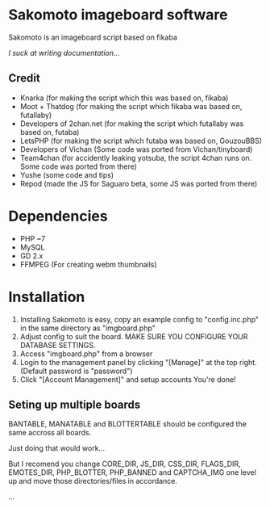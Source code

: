 # Sakomoto imageboard software
Sakomoto is an imageboard script based on fikaba

*I suck at writing documentation...*
## Credit
* Knarka (for making the script which this was based on, fikaba)
* Moot + Thatdog (for making the script which fikaba was based on, futallaby)
* Developers of 2chan.net (for making the script which futallaby was based on, futaba)
* LetsPHP (for making the script which futaba was based on, GouzouBBS)
* Developers of Vichan (Some code was ported from Vichan/tinyboard)
* Team4chan (for accidently leaking yotsuba, the script 4chan runs on. Some code was ported from there)
* Yushe (some code and tips)
* Repod (made the JS for Saguaro beta, some JS was ported from there)
# Dependencies
* PHP ~7
* MySQL
* GD 2.x
* FFMPEG (For creating webm thumbnails)
# Installation
1. Installing Sakomoto is easy, copy an example config to "config.inc.php" in the same directory as "imgboard.php"
2. Adjust config to suit the board. MAKE SURE YOU CONFIGURE YOUR DATABASE SETTINGS.
3. Access "imgboard.php" from a browser
4. Login to the management panel by clicking "[Manage]" at the top right. (Default password is "password")
5. Click "[Account Management]" and setup accounts
You're done!
## Seting up multiple boards
BANTABLE, MANATABLE and BLOTTERTABLE should be configured the same accross all boards.

Just doing that would work...

But I recomend you change CORE_DIR, JS_DIR, CSS_DIR, FLAGS_DIR, EMOTES_DIR, PHP_BLOTTER, PHP_BANNED and CAPTCHA_IMG one level up and move those directories/files in accordance.

...
